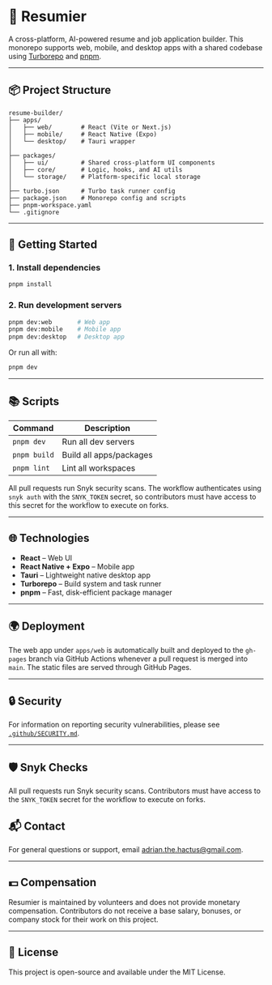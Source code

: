 # 📝 Resumier

A cross-platform, AI-powered resume and job application builder. This monorepo supports web, mobile, and desktop apps with a shared codebase using [Turborepo](https://turbo.build/repo) and [pnpm](https://pnpm.io/).

---

## 📦 Project Structure

```
resume-builder/
├── apps/
│   ├── web/        # React (Vite or Next.js)
│   ├── mobile/     # React Native (Expo)
│   └── desktop/    # Tauri wrapper
│
├── packages/
│   ├── ui/         # Shared cross-platform UI components
│   ├── core/       # Logic, hooks, and AI utils
│   └── storage/    # Platform-specific local storage
│
├── turbo.json      # Turbo task runner config
├── package.json    # Monorepo config and scripts
├── pnpm-workspace.yaml
└── .gitignore
```

---

## 🚀 Getting Started

### 1. Install dependencies

```bash
pnpm install
```

### 2. Run development servers

```bash
pnpm dev:web       # Web app
pnpm dev:mobile    # Mobile app
pnpm dev:desktop   # Desktop app
```

Or run all with:

```bash
pnpm dev
```

---

## 📚 Scripts

| Command      | Description                |
| ------------ | -------------------------- |
| `pnpm dev`   | Run all dev servers        |
| `pnpm build` | Build all apps/packages    |
| `pnpm lint`  | Lint all workspaces        |
All pull requests run Snyk security scans. The workflow authenticates using `snyk auth` with the `SNYK_TOKEN` secret, so contributors must have access to this secret for the workflow to execute on forks.

---

## 🌐 Technologies

* **React** – Web UI
* **React Native + Expo** – Mobile app
* **Tauri** – Lightweight native desktop app
* **Turborepo** – Build system and task runner
* **pnpm** – Fast, disk-efficient package manager

---

## 🌍 Deployment

The web app under `apps/web` is automatically built and deployed to the
`gh-pages` branch via GitHub Actions whenever a pull request is merged into
`main`. The static files are served through GitHub Pages.

---

## 🔒 Security

For information on reporting security vulnerabilities, please see
[`.github/SECURITY.md`](.github/SECURITY.md).

---

## 🛡️ Snyk Checks

All pull requests run Snyk security scans. Contributors must have access to the `SNYK_TOKEN` secret for the workflow to execute on forks.


## 📬 Contact

For general questions or support, email [adrian.the.hactus@gmail.com](mailto:adrian.the.hactus@gmail.com).

---

## 💵 Compensation

Resumier is maintained by volunteers and does not provide monetary
compensation. Contributors do not receive a base salary, bonuses, or
company stock for their work on this project.

---

## 📄 License

This project is open-source and available under the MIT License.

